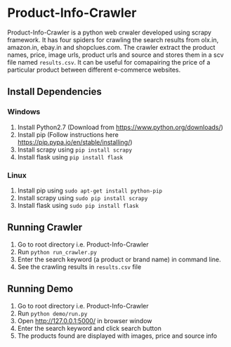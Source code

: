# Product-Info-Crawler
Product-Info-Crawler is a python web crwaler developed using scrapy framework. It has four spiders for crawling the search results from olx.in, amazon.in, ebay.in and shopclues.com. The crawler extract the product names, price, image urls, product urls and source and stores them in a scv file named `results.csv`. It can be useful for comapairing the price of a particular product between different e-commerce websites.

## Install Dependencies

### Windows
1. Install Python2.7 (Download from https://www.python.org/downloads/)
2. Install pip (Follow instructions here https://pip.pypa.io/en/stable/installing/)
3. Install scrapy using `pip install scrapy`
4. Install flask using `pip install flask`

### Linux
1. Install pip using `sudo apt-get install python-pip`
3. Install scrapy using `sudo pip install scrapy`
4. Install flask using `sudo pip install flask`


## Running Crawler
1. Go to root directory i.e. Product-Info-Crawler
2. Run `python run_crawler.py`
3. Enter the search keyword (a product or brand name) in command line.
4. See the crawling results in `results.csv` file

## Running Demo
1. Go to root directory i.e. Product-Info-Crawler
2. Run `python demo/run.py`
3. Open http://127.0.0.1:5000/ in browser window
4. Enter the search keyword and click search button
5. The products found are displayed with images, price and source info